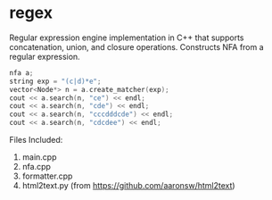 # regex

Regular expression engine implementation in C++ that supports
concatenation, union, and closure operations. Constructs NFA from a
regular expression.

```cpp
nfa a;
string exp = "(c|d)*e";
vector<Node*> n = a.create_matcher(exp);
cout << a.search(n, "ce") << endl;
cout << a.search(n, "cde") << endl;
cout << a.search(n, "cccdddcde") << endl;
cout << a.search(n, "cdcdee") << endl;
```

Files Included:
1. main.cpp
2. nfa.cpp
3. formatter.cpp
4. html2text.py (from https://github.com/aaronsw/html2text)

